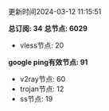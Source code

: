 更新时间2024-03-12 11:15:51

**总订阅: 34**
**总节点: 6029**
- vless节点: 20

**google ping有效节点: 91**
- v2ray节点: 60
- trojan节点: 12
- ss节点: 19
